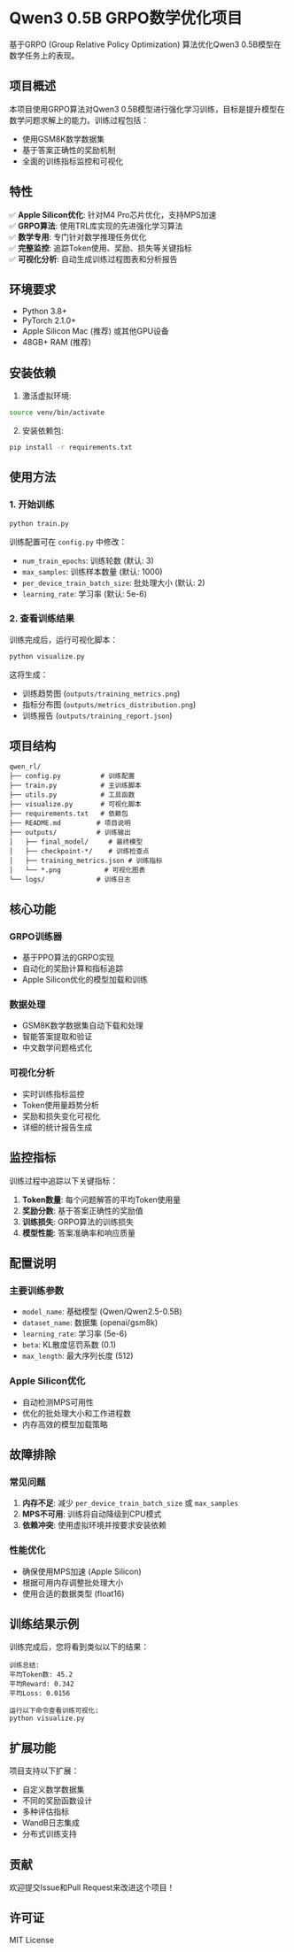 # Qwen3 0.5B GRPO数学优化项目

基于GRPO (Group Relative Policy Optimization) 算法优化Qwen3 0.5B模型在数学任务上的表现。

## 项目概述

本项目使用GRPO算法对Qwen3 0.5B模型进行强化学习训练，目标是提升模型在数学问题求解上的能力。训练过程包括：

- 使用GSM8K数学数据集
- 基于答案正确性的奖励机制
- 全面的训练指标监控和可视化

## 特性

✅ **Apple Silicon优化**: 针对M4 Pro芯片优化，支持MPS加速  
✅ **GRPO算法**: 使用TRL库实现的先进强化学习算法  
✅ **数学专用**: 专门针对数学推理任务优化  
✅ **完整监控**: 追踪Token使用、奖励、损失等关键指标  
✅ **可视化分析**: 自动生成训练过程图表和分析报告  

## 环境要求

- Python 3.8+
- PyTorch 2.1.0+
- Apple Silicon Mac (推荐) 或其他GPU设备
- 48GB+ RAM (推荐)

## 安装依赖

1. 激活虚拟环境:
```bash
source venv/bin/activate
```

2. 安装依赖包:
```bash
pip install -r requirements.txt
```

## 使用方法

### 1. 开始训练

```bash
python train.py
```

训练配置可在 `config.py` 中修改：
- `num_train_epochs`: 训练轮数 (默认: 3)
- `max_samples`: 训练样本数量 (默认: 1000)
- `per_device_train_batch_size`: 批处理大小 (默认: 2)
- `learning_rate`: 学习率 (默认: 5e-6)

### 2. 查看训练结果

训练完成后，运行可视化脚本：

```bash
python visualize.py
```

这将生成：
- 训练趋势图 (`outputs/training_metrics.png`)
- 指标分布图 (`outputs/metrics_distribution.png`)
- 训练报告 (`outputs/training_report.json`)

## 项目结构

```
qwen_rl/
├── config.py          # 训练配置
├── train.py           # 主训练脚本
├── utils.py           # 工具函数
├── visualize.py       # 可视化脚本
├── requirements.txt   # 依赖包
├── README.md         # 项目说明
├── outputs/          # 训练输出
│   ├── final_model/     # 最终模型
│   ├── checkpoint-*/    # 训练检查点
│   ├── training_metrics.json # 训练指标
│   └── *.png           # 可视化图表
└── logs/             # 训练日志
```

## 核心功能

### GRPO训练器
- 基于PPO算法的GRPO实现
- 自动化的奖励计算和指标追踪
- Apple Silicon优化的模型加载和训练

### 数据处理
- GSM8K数学数据集自动下载和处理
- 智能答案提取和验证
- 中文数学问题格式化

### 可视化分析
- 实时训练指标监控
- Token使用量趋势分析
- 奖励和损失变化可视化
- 详细的统计报告生成

## 监控指标

训练过程中追踪以下关键指标：

1. **Token数量**: 每个问题解答的平均Token使用量
2. **奖励分数**: 基于答案正确性的奖励值
3. **训练损失**: GRPO算法的训练损失
4. **模型性能**: 答案准确率和响应质量

## 配置说明

### 主要训练参数

- `model_name`: 基础模型 (Qwen/Qwen2.5-0.5B)
- `dataset_name`: 数据集 (openai/gsm8k)
- `learning_rate`: 学习率 (5e-6)
- `beta`: KL散度惩罚系数 (0.1)
- `max_length`: 最大序列长度 (512)

### Apple Silicon优化

- 自动检测MPS可用性
- 优化的批处理大小和工作进程数
- 内存高效的模型加载策略

## 故障排除

### 常见问题

1. **内存不足**: 减少 `per_device_train_batch_size` 或 `max_samples`
2. **MPS不可用**: 训练将自动降级到CPU模式
3. **依赖冲突**: 使用虚拟环境并按要求安装依赖

### 性能优化

- 确保使用MPS加速 (Apple Silicon)
- 根据可用内存调整批处理大小
- 使用合适的数据类型 (float16)

## 训练结果示例

训练完成后，您将看到类似以下的结果：

```
训练总结:
平均Token数: 45.2
平均Reward: 0.342
平均Loss: 0.0156

运行以下命令查看训练可视化:
python visualize.py
```

## 扩展功能

项目支持以下扩展：

- 自定义数学数据集
- 不同的奖励函数设计
- 多种评估指标
- WandB日志集成
- 分布式训练支持

## 贡献

欢迎提交Issue和Pull Request来改进这个项目！

## 许可证

MIT License 